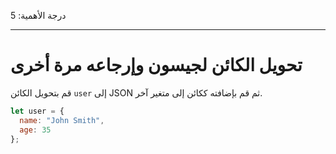 درجة الأهمية: 5

---

# تحويل الكائن لجيسون وإرجاعه مرة أخرى

قم بتحويل الكائن `user` إلى JSON ثم قم بإضافته ككائن إلى متغير آخر.

```js
let user = {
  name: "John Smith",
  age: 35
};
```
